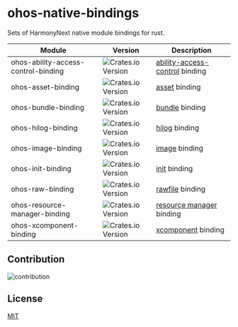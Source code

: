 # ohos-native-bindings

Sets of HarmonyNext native module bindings for rust.

| Module                              | Version                                                                                   | Description                                                                                                                       |
| ----------------------------------- | ----------------------------------------------------------------------------------------- | --------------------------------------------------------------------------------------------------------------------------------- |
| ohos-ability-access-control-binding | ![Crates.io Version](https://img.shields.io/crates/v/ohos-ability-access-control-binding) | [ability-access-control](https://developer.huawei.com/consumer/cn/doc/harmonyos-references-V5/_ability_access_control-V5) binding |
| ohos-asset-binding                  | ![Crates.io Version](https://img.shields.io/crates/v/ohos-asset-binding)                  | [asset](https://developer.huawei.com/consumer/cn/doc/harmonyos-references-V5/_asset_api-V5) binding                               |
| ohos-bundle-binding                 | ![Crates.io Version](https://img.shields.io/crates/v/ohos-bundle-binding)                 | [bundle](https://developer.huawei.com/consumer/cn/doc/harmonyos-references-V5/_bundle-V5) binding                                 |
| ohos-hilog-binding                  | ![Crates.io Version](https://img.shields.io/crates/v/ohos-hilog-binding)                  | [hilog](https://developer.huawei.com/consumer/cn/doc/harmonyos-references-V5/_hi_log-V5) binding                                  |
| ohos-image-binding                  | ![Crates.io Version](https://img.shields.io/crates/v/ohos-image-binding)                  | [image](https://developer.huawei.com/consumer/cn/doc/harmonyos-references-V5/image-V5) binding                                    |
| ohos-init-binding                   | ![Crates.io Version](https://img.shields.io/crates/v/ohos-init-binding)                   | [init](https://developer.huawei.com/consumer/cn/doc/harmonyos-references-V5/init-V5) binding                                      |
| ohos-raw-binding                    | ![Crates.io Version](https://img.shields.io/crates/v/ohos-raw-binding)                    | [rawfile](https://developer.huawei.com/consumer/cn/doc/harmonyos-references-V5/rawfile-V5) binding                                |
| ohos-resource-manager-binding       | ![Crates.io Version](https://img.shields.io/crates/v/ohos-resource-manager-binding)       | [resource manager](https://developer.huawei.com/consumer/cn/doc/harmonyos-references-V5/resourcemanager-V5) binding               |
| ohos-xcomponent-binding             | ![Crates.io Version](https://img.shields.io/crates/v/ohos-xcomponent-binding)             | [xcomponent](https://developer.huawei.com/consumer/cn/doc/harmonyos-references-V5/_o_h___native_x_component-V5) binding           |

## Contribution

![contribution](https://img.shields.io/badge/PR-welcome-green)

## License

[MIT](https://github.com/ohos-rs/ohos-native-bindings/blob/master/LICENSE)
